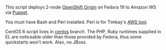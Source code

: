 This script deploys 2-node [OpenShift Origin] on Fedora 19 to Amazon WS via [Puppet](http://openshift.github.io/documentation/oo_deployment_guide_puppet.html).

You must have Bash and Perl installed. Perl is for Timkay's [AWS tool](/timkay/aws).

CentOS 6 script lives in [centos](tree/centos) branch. The PHP, Ruby runtimes supplied in EL are noticeable older than those provided by Fedora, thus some quickstarts won't work. Also, no JBoss.

[OpenShift Origin]: http://openshift.github.io/documentation/
